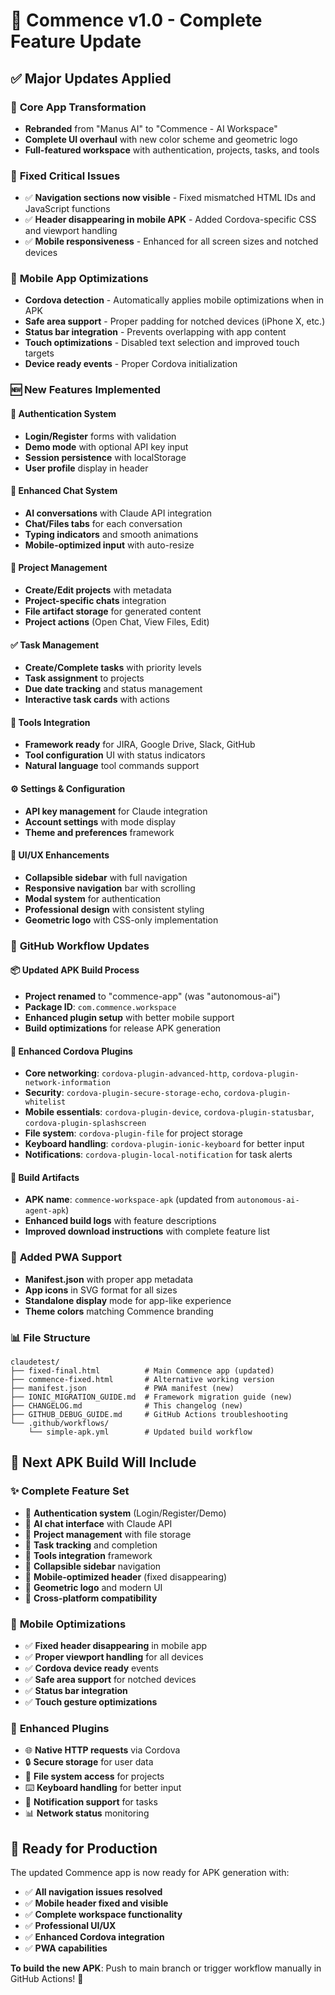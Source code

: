 # 🚀 Commence v1.0 - Complete Feature Update

## ✅ **Major Updates Applied**

### 🎯 **Core App Transformation**
- **Rebranded** from "Manus AI" to "Commence - AI Workspace"
- **Complete UI overhaul** with new color scheme and geometric logo
- **Full-featured workspace** with authentication, projects, tasks, and tools

### 🔧 **Fixed Critical Issues**
- ✅ **Navigation sections now visible** - Fixed mismatched HTML IDs and JavaScript functions
- ✅ **Header disappearing in mobile APK** - Added Cordova-specific CSS and viewport handling
- ✅ **Mobile responsiveness** - Enhanced for all screen sizes and notched devices

### 📱 **Mobile App Optimizations**
- **Cordova detection** - Automatically applies mobile optimizations when in APK
- **Safe area support** - Proper padding for notched devices (iPhone X, etc.)
- **Status bar integration** - Prevents overlapping with app content
- **Touch optimizations** - Disabled text selection and improved touch targets
- **Device ready events** - Proper Cordova initialization

### 🆕 **New Features Implemented**

#### 🔐 **Authentication System**
- **Login/Register** forms with validation
- **Demo mode** with optional API key input
- **Session persistence** with localStorage
- **User profile** display in header

#### 💬 **Enhanced Chat System**
- **AI conversations** with Claude API integration
- **Chat/Files tabs** for each conversation
- **Typing indicators** and smooth animations
- **Mobile-optimized input** with auto-resize

#### 📁 **Project Management**
- **Create/Edit projects** with metadata
- **Project-specific chats** integration
- **File artifact storage** for generated content
- **Project actions** (Open Chat, View Files, Edit)

#### ✅ **Task Management**
- **Create/Complete tasks** with priority levels
- **Task assignment** to projects
- **Due date tracking** and status management
- **Interactive task cards** with actions

#### 🔧 **Tools Integration**
- **Framework ready** for JIRA, Google Drive, Slack, GitHub
- **Tool configuration** UI with status indicators
- **Natural language** tool commands support

#### ⚙️ **Settings & Configuration**
- **API key management** for Claude integration
- **Account settings** with mode display
- **Theme and preferences** framework

#### 🎨 **UI/UX Enhancements**
- **Collapsible sidebar** with full navigation
- **Responsive navigation** bar with scrolling
- **Modal system** for authentication
- **Professional design** with consistent styling
- **Geometric logo** with CSS-only implementation

### 🔌 **GitHub Workflow Updates**

#### 📦 **Updated APK Build Process**
- **Project renamed** to "commence-app" (was "autonomous-ai")
- **Package ID**: `com.commence.workspace`
- **Enhanced plugin setup** with better mobile support
- **Build optimizations** for release APK generation

#### 🔧 **Enhanced Cordova Plugins**
- **Core networking**: `cordova-plugin-advanced-http`, `cordova-plugin-network-information`
- **Security**: `cordova-plugin-secure-storage-echo`, `cordova-plugin-whitelist`
- **Mobile essentials**: `cordova-plugin-device`, `cordova-plugin-statusbar`, `cordova-plugin-splashscreen`
- **File system**: `cordova-plugin-file` for project storage
- **Keyboard handling**: `cordova-plugin-ionic-keyboard` for better input
- **Notifications**: `cordova-plugin-local-notification` for task alerts

#### 📄 **Build Artifacts**
- **APK name**: `commence-workspace-apk` (updated from `autonomous-ai-agent-apk`)
- **Enhanced build logs** with feature descriptions
- **Improved download instructions** with complete feature list

### 🎁 **Added PWA Support**
- **Manifest.json** with proper app metadata
- **App icons** in SVG format for all sizes
- **Standalone display** mode for app-like experience
- **Theme colors** matching Commence branding

### 📊 **File Structure**
```
claudetest/
├── fixed-final.html          # Main Commence app (updated)
├── commence-fixed.html       # Alternative working version
├── manifest.json             # PWA manifest (new)
├── IONIC_MIGRATION_GUIDE.md  # Framework migration guide (new)
├── CHANGELOG.md              # This changelog (new)
├── GITHUB_DEBUG_GUIDE.md     # GitHub Actions troubleshooting
└── .github/workflows/
    └── simple-apk.yml        # Updated build workflow
```

## 🚀 **Next APK Build Will Include**

### ✨ **Complete Feature Set**
- 🔹 **Authentication system** (Login/Register/Demo)
- 🔹 **AI chat interface** with Claude API
- 🔹 **Project management** with file storage
- 🔹 **Task tracking** and completion
- 🔹 **Tools integration** framework
- 🔹 **Collapsible sidebar** navigation
- 🔹 **Mobile-optimized header** (fixed disappearing)
- 🔹 **Geometric logo** and modern UI
- 🔹 **Cross-platform compatibility**

### 🔧 **Mobile Optimizations**
- ✅ **Fixed header disappearing** in mobile app
- ✅ **Proper viewport handling** for all devices
- ✅ **Cordova device ready** events
- ✅ **Safe area support** for notched devices
- ✅ **Status bar integration**
- ✅ **Touch gesture optimizations**

### 📱 **Enhanced Plugins**
- 🌐 **Native HTTP requests** via Cordova
- 🔒 **Secure storage** for user data
- 📁 **File system access** for projects
- ⌨️ **Keyboard handling** for better input
- 🔔 **Notification support** for tasks
- 📊 **Network status** monitoring

## 🎯 **Ready for Production**

The updated Commence app is now ready for APK generation with:
- ✅ **All navigation issues resolved**
- ✅ **Mobile header fixed and visible**
- ✅ **Complete workspace functionality**
- ✅ **Professional UI/UX**
- ✅ **Enhanced Cordova integration**
- ✅ **PWA capabilities**

**To build the new APK**: Push to main branch or trigger workflow manually in GitHub Actions! 🚀
